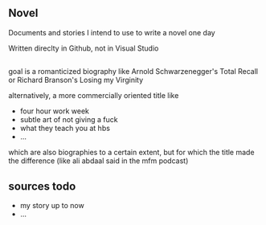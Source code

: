 ## Novel

Documents and stories I intend to use to write a novel one day

Written direclty in Github, not in Visual Studio

## 
goal is a romanticized biography like Arnold Schwarzenegger's Total Recall or Richard Branson's Losing my Virginity 

alternatively, a more commercially oriented title like
- four hour work week
- subtle art of not giving a fuck
- what they teach you at hbs
- ...

which are also biographies to a certain extent, but for which the title made the difference (like ali abdaal said in the mfm podcast)

## sources todo 
- my story up to now
- ...
